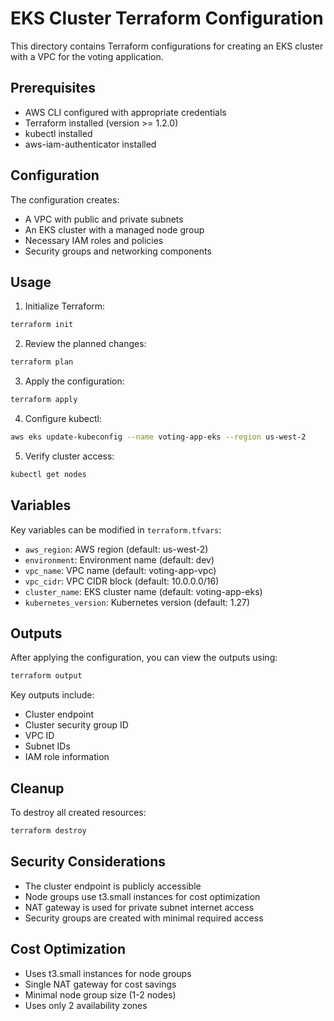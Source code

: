 # EKS Cluster Terraform Configuration

This directory contains Terraform configurations for creating an EKS cluster with a VPC for the voting application.

## Prerequisites

- AWS CLI configured with appropriate credentials
- Terraform installed (version >= 1.2.0)
- kubectl installed
- aws-iam-authenticator installed

## Configuration

The configuration creates:
- A VPC with public and private subnets
- An EKS cluster with a managed node group
- Necessary IAM roles and policies
- Security groups and networking components

## Usage

1. Initialize Terraform:
```bash
terraform init
```

2. Review the planned changes:
```bash
terraform plan
```

3. Apply the configuration:
```bash
terraform apply
```

4. Configure kubectl:
```bash
aws eks update-kubeconfig --name voting-app-eks --region us-west-2
```

5. Verify cluster access:
```bash
kubectl get nodes
```

## Variables

Key variables can be modified in `terraform.tfvars`:

- `aws_region`: AWS region (default: us-west-2)
- `environment`: Environment name (default: dev)
- `vpc_name`: VPC name (default: voting-app-vpc)
- `vpc_cidr`: VPC CIDR block (default: 10.0.0.0/16)
- `cluster_name`: EKS cluster name (default: voting-app-eks)
- `kubernetes_version`: Kubernetes version (default: 1.27)

## Outputs

After applying the configuration, you can view the outputs using:
```bash
terraform output
```

Key outputs include:
- Cluster endpoint
- Cluster security group ID
- VPC ID
- Subnet IDs
- IAM role information

## Cleanup

To destroy all created resources:
```bash
terraform destroy
```

## Security Considerations

- The cluster endpoint is publicly accessible
- Node groups use t3.small instances for cost optimization
- NAT gateway is used for private subnet internet access
- Security groups are created with minimal required access

## Cost Optimization

- Uses t3.small instances for node groups
- Single NAT gateway for cost savings
- Minimal node group size (1-2 nodes)
- Uses only 2 availability zones 